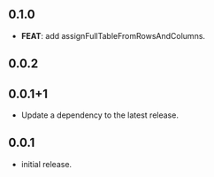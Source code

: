 ## 0.1.0

 - **FEAT**: add assignFullTableFromRowsAndColumns.

## 0.0.2

## 0.0.1+1

 - Update a dependency to the latest release.

## 0.0.1

* initial release.
